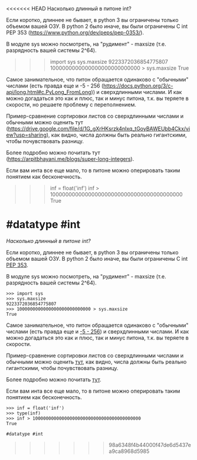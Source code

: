 <<<<<<< HEAD
Насколько длинный в питоне int?

Если коротко, длиннее не бывает, в python 3 вы ограничены только объемом вашей ОЗУ. В python 2 было иначе, вы были ограничены C int PEP 353 (https://www.python.org/dev/peps/pep-0353/).

В модуле sys можно посмотреть, на "рудимент" - maxsize (т.е. разрядность вашей системы 2^64).

>>> import sys
>>> sys.maxsize
9223372036854775807
>>> 1000000000000000000000000000 > sys.maxsize
True


Самое занимательное, что питон обращается одинаково с "обычными" числами (есть правда еще и -5 - 256 (https://docs.python.org/3/c-api/long.html#c.PyLong_FromLong)) и сверхдлинными числами.
И как можно догадаться это как и плюс, так и минус питона, т.к. вы теряете в скорости, но решаете проблему с переполнением.

Пример-сравнение сортировки листов со сверхдлинными числами и обычными можно оценить тут (https://drive.google.com/file/d/1G_gXrHKsrzk4nIxq_tGoyBAWEUbb4Ckx/view?usp=sharing), как видно, числа должны быть реально гигантскими, чтобы почувствовать разницу.

Более подробно можно почитать тут (https://arpitbhayani.me/blogs/super-long-integers).

Если вам инта все еще мало, то в питоне можно оперировать таким понятием как бесконечность.
>>> inf = float('inf')
>>> inf > 10000000000000000000000000000000000000000
True



#datatype #int
=======
_Насколько длинный в питоне int?_

Если коротко, длиннее не бывает, в python 3 вы ограничены только объемом вашей ОЗУ. В python 2 было иначе, вы были ограничены C int [PEP 353](https://www.python.org/dev/peps/pep-0353/).

В модуле sys можно посмотреть, на "рудимент" - maxsize (т.е. разрядность вашей системы 2^64).

```
>>> import sys
>>> sys.maxsize
9223372036854775807
>>> 1000000000000000000000000000 > sys.maxsize
True
```

Самое занимательное, что питон обращается одинаково с "обычными" числами (есть правда еще и [-5 - 256](https://docs.python.org/3/c-api/long.html#c.PyLong_FromLong)) и сверхдлинными числами.
И как можно догадаться это как и плюс, так и минус питона, т.к. вы теряете в скорости.

Пример-сравнение сортировки листов со сверхдлинными числами и обычными можно оценить [тут](https://drive.google.com/file/d/1G_gXrHKsrzk4nIxq_tGoyBAWEUbb4Ckx/view?usp=sharing), как видно, числа должны быть реально гигантскими, чтобы почувствовать разницу.

Более подробно можно почитать [тут](https://arpitbhayani.me/blogs/super-long-integers).

Если вам инта все еще мало, то в питоне можно оперировать таким понятием как бесконечность.
```
>>> inf = float('inf')
>>> type(inf)
>>> inf > 10000000000000000000000000000000000000000
True
```


    #datatype #int
>>>>>>> 98a6348f4b44000f47de6d5437ea9ca8968d5985
